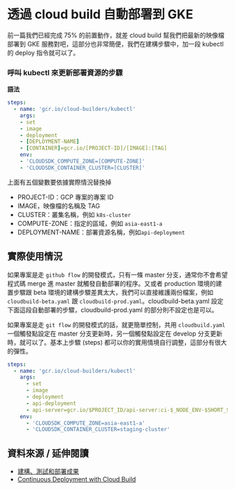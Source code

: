 # 透過 cloud build 自動部署到 GKE

前一篇我們已經完成 75% 的前置動作，就差 cloud build 幫我們把最新的映像檔部署到 GKE 服務對吧，這部分也非常簡便，我們在建構步驟中，加一段 kubectl 的 deploy 指令就可以了。

### 呼叫 kubectl 來更新部署資源的步驟

**語法**

```yaml
steps:
  - name: 'gcr.io/cloud-builders/kubectl'
    args:
    - set
    - image
    - deployment
    - [DEPLOYMENT-NAME]
    - [CONTAINER]=gcr.io/[PROJECT-ID]/[IMAGE]:[TAG]
    env:
    - 'CLOUDSDK_COMPUTE_ZONE=[COMPUTE-ZONE]'
    - 'CLOUDSDK_CONTAINER_CLUSTER=[CLUSTER]'
```

上面有五個變數要依據實際情況替換掉

- PROJECT-ID：GCP 專案的專案 ID
- IMAGE，映像檔的名稱及 TAG
- CLUSTER：叢集名稱，例如 `k8s-cluster`
- COMPUTE-ZONE：指定的區域，例如 `asia-east1-a`
- DEPLOYMENT-NAME：部署資源名稱，例如`api-deployment`

## 實際使用情況

如果專案是走 `github flow` 的開發模式，只有一條 master 分支，通常你不會希望程式碼 merge 進 master 就觸發自動部署的程序。又或者 production 環境的建置步驟跟 beta 環境的建構步驟差異太大，我們可以直接維護兩份檔案，例如 `cloudbuild-beta.yaml` 跟 `cloudbuild-prod.yaml`。cloudbuild-beta.yaml 設定下面這段自動部署的步驟，cloudbuild-prod.yaml 的部分則不設定也是可以。

如果專案是走 `git flow` 的開發模式的話，就更簡單控制，共用 `cloudbuild.yaml` 一個觸發點設定在 master 分支更新時，另一個觸發點設定在 develop 分支更新時，就可以了。基本上步驟 (steps) 都可以你的實用情境自行調整，這部分有很大的彈性。

```yaml
steps:
  - name: 'gcr.io/cloud-builders/kubectl'
    args:
      - set
      - image
      - deployment
      - api-deployment
      - api-server=gcr.io/$PROJECT_ID/api-server:ci-$_NODE_ENV-$SHORT_SHA
    env:
      - 'CLOUDSDK_COMPUTE_ZONE=asia-east1-a'
      - 'CLOUDSDK_CONTAINER_CLUSTER=staging-cluster'
```

## 資料來源 / 延伸閱讀

- [建構、測試和部署成果](https://cloud.google.com/cloud-build/docs/configuring-builds/build-test-deploy-artifacts?hl=zh-tw)
- [Continuous Deployment with Cloud Build](https://codelabs.developers.google.com/codelabs/cloud-builder-gke-continuous-deploy/index.html)
